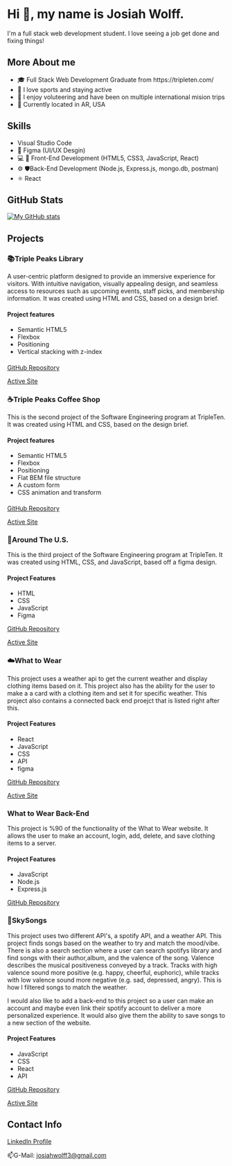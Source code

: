 <h1>Hi 👋, my name is Josiah Wolff.</h1>
I'm a full stack web development student. I love seeing a job get done and fixing things!

<h2>More About me</h2>

<ul>
  <li>🎓 Full Stack Web Development Graduate from https://tripleten.com/ </li>
  <li>🏀 I love sports and staying active</li>
  <li>🔨 I enjoy voluteering and have been on multiple international mision trips</li>
  <li>📍 Currently located in AR, USA</li>
</ul>

<h2>Skills</h2>

<ul>
  <li>Visual Studio Code</li>
  <li>🔧 Figma (UI/UX Desgin)</li>
  <li>💻 📱 Front-End Development (HTML5, CSS3, JavaScript, React)</li>
  <li>⚙️ 🛡️Back-End Development (Node.js, Express.js, mongo.db, postman)</li>
  <li>⚛️ React</li>
</ul>

<h2>GitHub Stats</h2>

[![My GitHub stats](https://github-readme-stats.vercel.app/api?username=JosiahWolff)](https://github.com/JosiahWolff/github-readme-stats)

<h2>Projects</h2>

<h3>📚Triple Peaks Library</h3>

A user-centric platform designed to provide an immersive experience for visitors. With intuitive navigation, visually appealing design, and seamless access to resources such as upcoming events, staff picks, and membership information. It was created using HTML and CSS, based on a design brief.

<h4>Project features</h4>
<ul>
<li>Semantic HTML5</li>
<li>Flexbox</li>
<li>Positioning</li>
<li>Vertical stacking with z-index</li>
</ul>

<h4></h4>

[GitHub Repository](https://github.com/JosiahWolff/se_project_library1)

[Active Site](https://JosiahWolff.github.io/se_project_library1/)

<h3>☕Triple Peaks Coffee Shop</h3>

This is the second project of the Software Engineering program at TripleTen. It was created using HTML and CSS, based on the design brief.

<h4>Project features</h4>
<ul>
<li>Semantic HTML5</li>
<li>Flexbox</li>
<li>Positioning</li>
<li>Flat BEM file structure</li>
<li>A custom form</li>
<li>CSS animation and transform</li>
</ul>

<h4></h4>

[GitHub Repository](https://github.com/JosiahWolff/se_project_coffeeshop)

[Active Site](https://josiahwolff.github.io/se_project_coffeeshop/)

<h3>🌄Around The U.S.</h3>

This is the third project of the Software Engineering program at TripleTen. It was created using HTML, CSS, and JavaScript, based off a figma design.

<h4>Project Features</h4>
<ul>
<li>HTML</li>
<li>CSS</li>
<li>JavaScript</li>
<li>Figma</li>
</ul>

[GitHub Repository](https://github.com/JosiahWolff/se_project_aroundtheus)

[Active Site](https://josiahwolff.github.io/se_project_aroundtheus/)

<h3>☁️What to Wear</h3>

This project uses a weather api to get the current weather and display clothing items based on it. This project also has the ability for the user to make a a card with a clothing item and set it for specific weather. This project also contains a connected back end proejct that is listed right after this.

<h4>Project Features</h4>
<ul>
  <li>React</li>
  <li>JavaScript</li>
  <li>CSS</li>
  <li>API</li>
  <li>figma</li>
</ul>

[GitHub Repository](https://github.com/JosiahWolff/se_project_react)

[Active Site](https://wtwrbyjosiah3311.crabdance.com/)

<h3>What to Wear Back-End</h3>

This project is %90 of the functionality of the What to Wear website. It allows the user to make an account, login, add, delete, and save clothing items to a server.

<h4>Project Features</h4>
<ul>
  <li>JavaScript</li>
  <li>Node.js</li>
  <li>Express.js</li>
</ul>

[GitHub Repository](https://github.com/JosiahWolff/se_project_express)

<h3>🎵SkySongs</h3>

This project uses two different API's, a spotify API, and a weather API. This project finds songs based on the weather to try and match the mood/vibe. There is also a search section where a user can search spotifys library and find songs with their author,album, and the valence of the song. Valence describes the musical positiveness conveyed by a track. Tracks with high valence sound more positive (e.g. happy, cheerful, euphoric), while tracks with low valence sound more negative (e.g. sad, depressed, angry). This is how I filtered songs to match the weather.

I would also like to add a back-end to this project so a user can make an account and maybe even link their spotify account to deliver a more personalized experience. It would also give them the ability to save songs to a new section of the website.

<h4>Project Features</h4>
<ul>
  <li>JavaScript</li>
  <li>CSS</li>
  <li>React</li>
  <li>API</li>
</ul>

[GitHub Repository](https://github.com/JosiahWolff/SkySongs-frontend)

[Active Site](https://josiahwolff.github.io/SkySongs-frontend)

<h2>Contact Info</h2>

[LinkedIn Profile](https://linkedin.com/in/josiah-wolff)

📫G-Mail: josiahwolff3@gmail.com

<!--
**josiah3311/josiah3311** is a ✨ _special_ ✨ repository because its `README.md` (this file) appears on your GitHub profile.

Here are some ideas to get you started:

- 🔭 I’m currently working on ...
- 🌱 I’m currently learning ...
- 👯 I’m looking to collaborate on ...
- 🤔 I’m looking for help with ...
- 💬 Ask me about ...
- 📫 How to reach me: ...
- 😄 Pronouns: ...
- ⚡ Fun fact: ...
-->

